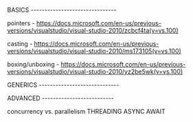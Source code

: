 BASICS -------------------------------

pointers - https://docs.microsoft.com/en-us/previous-versions/visualstudio/visual-studio-2010/zcbcf4ta(v=vs.100)

casting - https://docs.microsoft.com/en-us/previous-versions/visualstudio/visual-studio-2010/ms173105(v=vs.100)

boxing/unboxing - https://docs.microsoft.com/en-us/previous-versions/visualstudio/visual-studio-2010/yz2be5wk(v=vs.100)



GENERICS -----------------------------


ADVANCED --------------------------

concurrency vs. parallelism
THREADING
ASYNC AWAIT
